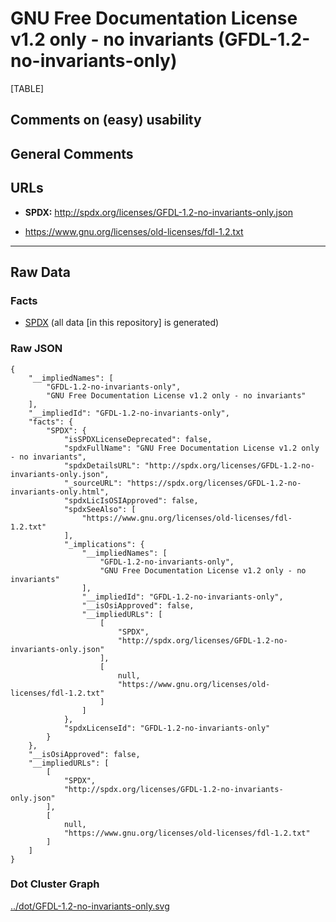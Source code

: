 GNU Free Documentation License v1.2 only - no invariants (GFDL-1.2-no-invariants-only)
======================================================================================

[TABLE]

Comments on (easy) usability
----------------------------

General Comments
----------------

URLs
----

-   **SPDX:** http://spdx.org/licenses/GFDL-1.2-no-invariants-only.json

-   https://www.gnu.org/licenses/old-licenses/fdl-1.2.txt

------------------------------------------------------------------------

Raw Data
--------

### Facts

-   [SPDX](https://spdx.org/licenses/GFDL-1.2-no-invariants-only.html "SPDX")
    (all data \[in this repository\] is generated)

### Raw JSON

    {
        "__impliedNames": [
            "GFDL-1.2-no-invariants-only",
            "GNU Free Documentation License v1.2 only - no invariants"
        ],
        "__impliedId": "GFDL-1.2-no-invariants-only",
        "facts": {
            "SPDX": {
                "isSPDXLicenseDeprecated": false,
                "spdxFullName": "GNU Free Documentation License v1.2 only - no invariants",
                "spdxDetailsURL": "http://spdx.org/licenses/GFDL-1.2-no-invariants-only.json",
                "_sourceURL": "https://spdx.org/licenses/GFDL-1.2-no-invariants-only.html",
                "spdxLicIsOSIApproved": false,
                "spdxSeeAlso": [
                    "https://www.gnu.org/licenses/old-licenses/fdl-1.2.txt"
                ],
                "_implications": {
                    "__impliedNames": [
                        "GFDL-1.2-no-invariants-only",
                        "GNU Free Documentation License v1.2 only - no invariants"
                    ],
                    "__impliedId": "GFDL-1.2-no-invariants-only",
                    "__isOsiApproved": false,
                    "__impliedURLs": [
                        [
                            "SPDX",
                            "http://spdx.org/licenses/GFDL-1.2-no-invariants-only.json"
                        ],
                        [
                            null,
                            "https://www.gnu.org/licenses/old-licenses/fdl-1.2.txt"
                        ]
                    ]
                },
                "spdxLicenseId": "GFDL-1.2-no-invariants-only"
            }
        },
        "__isOsiApproved": false,
        "__impliedURLs": [
            [
                "SPDX",
                "http://spdx.org/licenses/GFDL-1.2-no-invariants-only.json"
            ],
            [
                null,
                "https://www.gnu.org/licenses/old-licenses/fdl-1.2.txt"
            ]
        ]
    }

### Dot Cluster Graph

[../dot/GFDL-1.2-no-invariants-only.svg](../dot/GFDL-1.2-no-invariants-only.svg "../dot/GFDL-1.2-no-invariants-only.svg")
